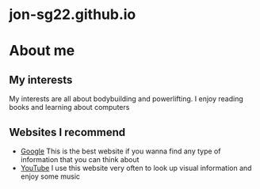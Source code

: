 # jon-sg22.github.io


# About me
## My interests 
My interests are all about bodybuilding and powerlifting. I enjoy reading books and learning about computers

## Websites I recommend
- [Google](https://www.google.com) This is the best website if you wanna find any type of information that you can think about
- [YouTube](www.YouTube.com) I use this website very often to look up visual information and enjoy some music
